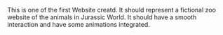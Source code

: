 This is one of the first Website creatd. It should represent a fictional zoo website of the animals in Jurassic World. It should have a smooth interaction and have some animations integrated. 
